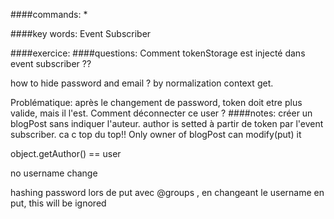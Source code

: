 ####commands:
* 



####key words:
Event Subscriber

####exercice:
####questions:
Comment tokenStorage est injecté dans event subscriber ??

how to hide password and email ? by normalization context get.

Problématique: après le changement de password, token doit etre plus valide, 
mais il l'est. Comment déconnecter ce user ?
####notes:
créer un blogPost sans indiquer l'auteur. author is setted à partir de 
token par l'event subscriber. ca c top du top!!
Only owner of blogPost can modify(put) it

object.getAuthor() == user

no username change

hashing password lors de put
avec @groups , en changeant le username en put, this will be ignored


